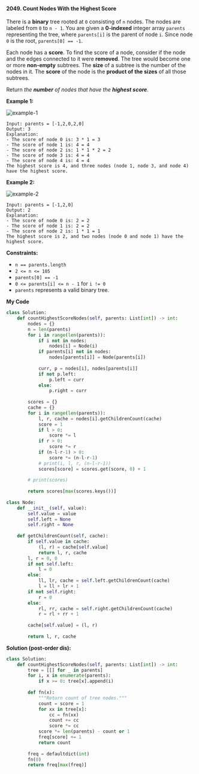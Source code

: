#### 2049. Count Nodes With the Highest Score

There is a **binary** tree rooted at `0` consisting of `n` nodes. The nodes are labeled from `0` to `n - 1`. You are given a **0-indexed** integer array `parents` representing the tree, where `parents[i]` is the parent of node `i`. Since node `0` is the root, `parents[0] == -1`.

Each node has a **score**. To find the score of a node, consider if the node and the edges connected to it were **removed**. The tree would become one or more **non-empty** subtrees. The **size** of a subtree is the number of the nodes in it. The **score** of the node is the **product of the sizes** of all those subtrees.

Return *the **number** of nodes that have the **highest score***.

**Example 1:**

![example-1](https://assets.leetcode.com/uploads/2021/10/03/example-1.png)

```
Input: parents = [-1,2,0,2,0]
Output: 3
Explanation:
- The score of node 0 is: 3 * 1 = 3
- The score of node 1 is: 4 = 4
- The score of node 2 is: 1 * 1 * 2 = 2
- The score of node 3 is: 4 = 4
- The score of node 4 is: 4 = 4
The highest score is 4, and three nodes (node 1, node 3, and node 4) have the highest score.
```

**Example 2:**

![example-2](https://assets.leetcode.com/uploads/2021/10/03/example-2.png)

```
Input: parents = [-1,2,0]
Output: 2
Explanation:
- The score of node 0 is: 2 = 2
- The score of node 1 is: 2 = 2
- The score of node 2 is: 1 * 1 = 1
The highest score is 2, and two nodes (node 0 and node 1) have the highest score.
```

**Constraints:**

- `n == parents.length`
- `2 <= n <= 105`
- `parents[0] == -1`
- `0 <= parents[i] <= n - 1` for `i != 0`
- `parents` represents a valid binary tree.



**My Code**

```python
class Solution:
    def countHighestScoreNodes(self, parents: List[int]) -> int:
        nodes = {}
        n = len(parents)
        for i in range(len(parents)):
            if i not in nodes:
                nodes[i] = Node(i)
            if parents[i] not in nodes:
                nodes[parents[i]] = Node(parents[i])
              
            curr, p = nodes[i], nodes[parents[i]]
            if not p.left:
                p.left = curr
            else:
                p.right = curr
                
        scores = {}
        cache = {}
        for i in range(len(parents)):
            l, r, cache = nodes[i].getChildrenCount(cache)
            score = 1
            if l > 0:
                score *= l
            if r > 0:
                score *= r
            if (n-l-r-1) > 0:
                score *= (n-l-r-1)
            # print(i, l, r, (n-l-r-1))
            scores[score] = scores.get(score, 0) + 1
            
        # print(scores)
            
        return scores[max(scores.keys())]
              
class Node:
    def __init__(self, value):
        self.value = value
        self.left = None
        self.right = None
        
    def getChildrenCount(self, cache):
        if self.value in cache:
            (l, r) = cache[self.value]
            return l, r, cache
        l, r = 0, 0
        if not self.left:
            l = 0
        else:
            ll, lr, cache = self.left.getChildrenCount(cache)
            l = ll + lr + 1
        if not self.right:
            r = 0
        else:
            rl, rr, cache = self.right.getChildrenCount(cache)
            r = rl + rr + 1
            
        cache[self.value] = (l, r)
            
        return l, r, cache
```

**Solution (post-order dis):**

```python
class Solution:
    def countHighestScoreNodes(self, parents: List[int]) -> int:
        tree = [[] for _ in parents]
        for i, x in enumerate(parents): 
            if x >= 0: tree[x].append(i)
        
        def fn(x): 
            """Return count of tree nodes."""
            count = score = 1
            for xx in tree[x]: 
                cc = fn(xx)
                count += cc
                score *= cc
            score *= len(parents) - count or 1
            freq[score] += 1
            return count
        
        freq = defaultdict(int)
        fn(0)
        return freq[max(freq)]
```

